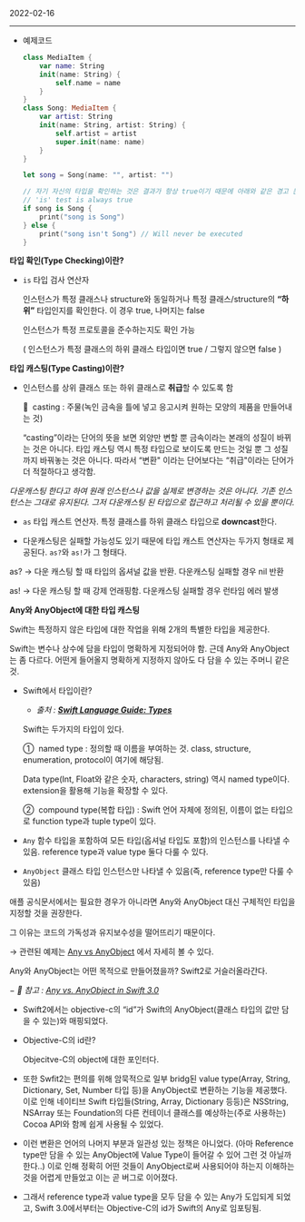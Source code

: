 2022-02-16

---
- 예제코드
    
    ```swift
    class MediaItem {
        var name: String
        init(name: String) {
            self.name = name
        }
    }
    class Song: MediaItem {
        var artist: String
        init(name: String, artist: String) {
            self.artist = artist
            super.init(name: name)
        }
    }
    
    let song = Song(name: "", artist: "")
    
    // 자기 자신의 타입을 확인하는 것은 결과가 항상 true이기 때문에 아래와 같은 경고 문구가 뜬다.
    // 'is' test is always true
    if song is Song {
    	print("song is Song")
    } else {
    	print("song isn't Song") // Will never be executed
    }
    ```
    

**타입 확인(Type Checking)이란?**

- `is` 타입 검사 연산자 

  인스턴스가 특정 클래스나 structure와 동일하거나 특정 클래스/structure의 **“하위”** 타입인지를 확인한다. 이 경우 true, 나머지는 false

  인스턴스가 특정 프로토콜을 준수하는지도 확인 가능

  ( 인스턴스가 특정 클래스의 하위 클래스 타입이면 true / 그렇지 않으면 false )

**타입 캐스팅(Type Casting)이란?**

- 인스턴스를 상위 클래스 또는 하위 클래스로 **취급**할 수 있도록 함

   📒  casting :  주물(녹인 금속을 틀에 넣고 응고시켜 원하는 모양의 제품을 만들어내는 것)

  “casting”이라는 단어의 뜻을 보면 외양만 변할 뿐 금속이라는 본래의 성질이 바뀌는 것은 아니다. 타입 캐스팅 역시 특정 타입으로 보이도록 만드는 것일 뿐 그 성질까지 바꿔놓는 것은 아니다. 따라서 “변환" 이라는 단어보다는 “취급"이라는 단어가 더 적절하다고 생각함.

*다운캐스팅 한다고 하여 원래 인스턴스나 값을 실제로 변경하는 것은 아니다. 기존 인스턴스는 그대로 유지된다. 그저 다운캐스팅 된 타입으로 접근하고 처리될 수 있을 뿐이다.*

- `as` 타입 캐스트 연산자. 특정 클래스를 하위 클래스 타입으로 **downcast**한다.

- 다운캐스팅은 실패할 가능성도 있기 때문에 타입 캐스트 연산자는 두가지 형태로 제공된다.  `as?`와 `as!`가 그 형태다.

as? → 다운 캐스팅 할 때 타입의 옵셔널 값을 반환. 다운캐스팅 실패할 경우 nil 반환

as! → 다운 캐스팅 할 때 강제 언래핑함. 다운캐스팅 실패할 경우 런타임 에러 발생

**Any와 AnyObject에 대한 타입 캐스팅**

Swift는 특정하지 않은 타입에 대한 작업을 위해 2개의 특별한 타입을 제공한다.

Swift는 변수나 상수에 담을 타입이 명확하게 지정되어야 함. 근데 Any와 AnyObject는 좀 다르다. 어떤게 들어올지 명확하게 지정하지 않아도 다 담을 수 있는 주머니 같은 것.

- Swift에서 타입이란?
    - *출처 : **[Swift Language Guide: Types](https://docs.swift.org/swift-book/ReferenceManual/Types.html)***
    
    Swift는 두가지의 타입이 있다.
    
    ①  named type : 정의할 때 이름을 부여하는 것. class, structure, enumeration, protocol이 여기에 해당됨.
    
    Data type(Int, Float와 같은 숫자, characters, string) 역시 named type이다. extension을 활용해 기능을 확장할 수 있다.
    
    ②  compound type(복합 타입) : Swift 언어 자체에 정의된, 이름이 없는 타입으로 function type과 tuple type이 있다.
    

- `Any` 함수 타입을 포함하여 모든 타입(옵셔널 타입도 포함)의 인스턴스를 나타낼 수 있음. reference type과 value type 둘다 다룰 수 있다.

- `AnyObject` 클래스 타입 인스턴스만 나타낼 수 있음(즉, reference type만 다룰 수 있음)

애플 공식문서에서는 필요한 경우가 아니라면 Any와 AnyObject 대신 구체적인 타입을 지정할 것을 권장한다. 

그 이유는 코드의 가독성과 유지보수성을 떨어뜨리기 때문이다.

→ 관련된 예제는 [Any vs AnyObject](https://medium.com/swiftcommmunity/any-vs-anyobject-2accaba7ea9c) 에서 자세히 볼 수 있다.

Any와 AnyObject는 어떤 목적으로 만들어졌을까? Swift2로 거슬러올라간다.

*− 👀 참고 : [Any vs. AnyObject in Swift 3.0](https://medium.com/@mimicatcodes/any-vs-anyobject-in-swift-3-b1a8d3a02e00)*

- Swift2에서는 objective-c의 “id”가 Swift의 AnyObject(클래스 타입의 값만 담을 수 있는)와 매핑되었다. 

- Objective-C의 id란?
    
    Objecitve-C의 object에 대한 포인터다.
    

- 또한 Swfit2는 편의를 위해 암묵적으로 일부 bridg된 value type(Array, String, Dictionary, Set, Number 타입 등)을 AnyObject로 변환하는 기능을 제공했다. 이로 인해 네이티브 Swift 타입들(String, Array, Dictionary 등등)은 NSString, NSArray 또는 Foundation의 다른 컨테이너 클래스를 예상하는(주로 사용하는) Cocoa API와 함께 쉽게 사용될 수 있었다.

- 이런 변환은 언어의 나머지 부분과 일관성 있는 정책은 아니었다. (아마 Reference type만 담을 수 있는 AnyObject에 Value Type이 들어갈 수 있어 그런 것 아닐까 한다..) 이로 인해 정확히 어떤 것들이 AnyObject로써 사용되어야 하는지 이해하는 것을 어렵게 만들었고 이는 곧 버그로 이어졌다.

- 그래서 reference type과 value type을 모두 담을 수 있는 Any가 도입되게 되었고, Swift 3.0에서부터는 Objective-C의 id가 Swift의 Any로 임포팅됨.